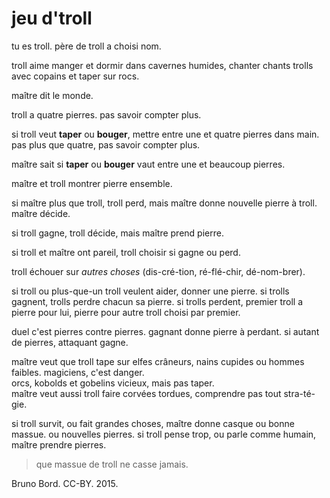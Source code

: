 # jeu d'troll

tu es troll. père de troll a choisi nom.

troll aime manger et dormir dans cavernes humides, chanter chants trolls avec copains et taper sur rocs.

maître dit le monde.

troll a quatre pierres. pas savoir compter plus.

si troll veut **taper** ou **bouger**, mettre entre une et quatre pierres dans main. pas plus que quatre, pas savoir compter plus.

maître sait si **taper** ou **bouger** vaut entre une et beaucoup pierres.

maître et troll montrer pierre ensemble.

si maître plus que troll, troll perd, mais maître donne nouvelle pierre à troll. maître décide.

si troll gagne, troll décide, mais maître prend pierre.

si troll et maître ont pareil, troll choisir si gagne ou perd.

troll échouer sur *autres choses* (dis-cré-tion, ré-flé-chir, dé-nom-brer).

si troll ou plus-que-un troll veulent aider, donner une pierre. si trolls gagnent, trolls perdre chacun sa pierre. si trolls perdent, premier troll a pierre pour lui, pierre pour autre troll choisi par premier.

duel c'est pierres contre pierres. gagnant donne pierre à perdant. si autant de pierres, attaquant gagne.

maître veut que troll tape sur elfes crâneurs, nains cupides ou hommes faibles. magiciens, c'est danger.  
orcs, kobolds et gobelins vicieux, mais pas taper.  
maître veut aussi troll faire corvées tordues, comprendre pas tout stra-té-gie.

si troll survit, ou fait grandes choses, maître donne casque ou bonne massue. ou nouvelles pierres. si troll pense trop, ou parle comme humain, maître prendre pierres.

> que massue de troll ne casse jamais.

Bruno Bord. CC-BY. 2015.
